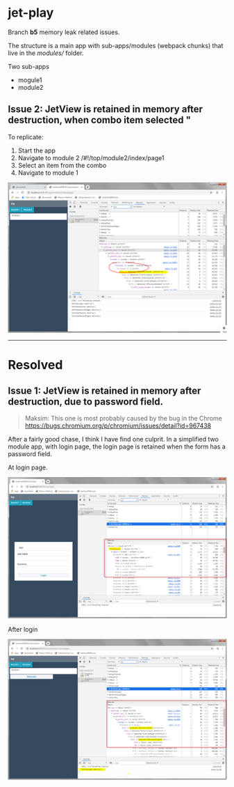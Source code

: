 jet-play
=====


Branch **b5** memory leak related issues.

The structure is a main app with sub-apps/modules (webpack chunks) that live in the *modules/<modulename>* folder.

Two sub-apps
* mogule1
* module2



## Issue 2: JetView is retained in memory after destruction, when combo item selected "

To replicate:
1. Start the app
2. Navigate to module 2 /#!/top/module2/index/page1
3. Select an item from the combo
4. Navigate to module 1


![](images/03.png)


----------
# Resolved #


## Issue 1: JetView is retained in memory after destruction, due to password field. ##

> Maksim: This one is most probably caused by the bug in the Chrome https://bugs.chromium.org/p/chromium/issues/detail?id=967438



After a fairly good chase, I think I have find one culprit. In a simplified two module app, with login page, the login page is retained when the form has a password field.

At login page.

![](images/01.png)

After login

![](images/02.png)



